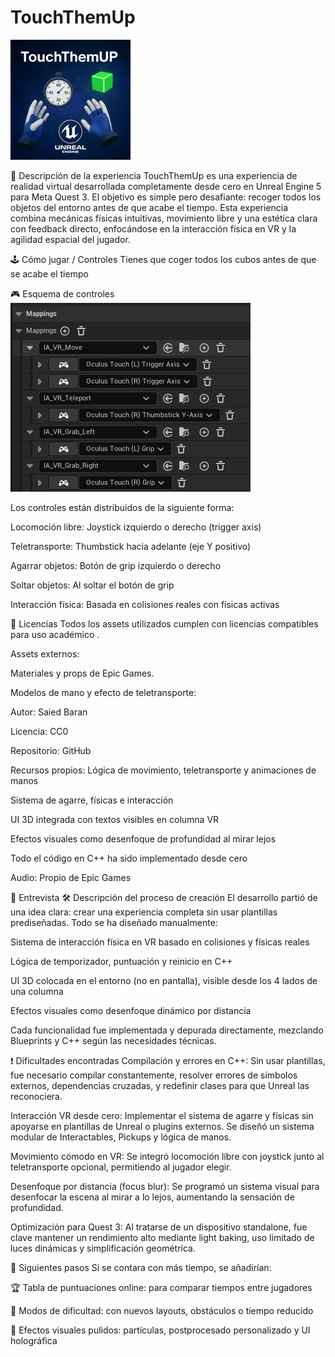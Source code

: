 # TouchThemUp

![TouchThemUp](Project/VRProject.png)

📌 Descripción de la experiencia
TouchThemUp es una experiencia de realidad virtual desarrollada completamente desde cero en Unreal Engine 5 para Meta Quest 3. El objetivo es simple pero desafiante: recoger todos los objetos del entorno antes de que acabe el tiempo. Esta experiencia combina mecánicas físicas intuitivas, movimiento libre y una estética clara con feedback directo, enfocándose en la interacción física en VR y la agilidad espacial del jugador.

🕹️ Cómo jugar / Controles
Tienes que coger todos los cubos antes de que se acabe el tiempo

🎮 Esquema de controles
![Controles Meta Quest 3](Project/controles.png)

Los controles están distribuidos de la siguiente forma:

Locomoción libre: Joystick izquierdo o derecho (trigger axis)

Teletransporte: Thumbstick hacia adelante (eje Y positivo)

Agarrar objetos: Botón de grip izquierdo o derecho

Soltar objetos: Al soltar el botón de grip

Interacción física: Basada en colisiones reales con físicas activas

📄 Licencias
Todos los assets utilizados cumplen con licencias compatibles para uso académico .

Assets externos:

Materiales y props de Epic Games.

Modelos de mano y efecto de teletransporte:

Autor: Saied Baran

Licencia: CC0

Repositorio: GitHub

Recursos propios:
Lógica de movimiento, teletransporte y animaciones de manos

Sistema de agarre, físicas e interacción

UI 3D integrada con textos visibles en columna VR

Efectos visuales como desenfoque de profundidad al mirar lejos

Todo el código en C++ ha sido implementado desde cero

Audio:
Propio de Epic Games

🎤 Entrevista
🛠 Descripción del proceso de creación
El desarrollo partió de una idea clara: crear una experiencia completa sin usar plantillas prediseñadas. Todo se ha diseñado manualmente:

Sistema de interacción física en VR basado en colisiones y físicas reales

Lógica de temporizador, puntuación y reinicio en C++

UI 3D colocada en el entorno (no en pantalla), visible desde los 4 lados de una columna

Efectos visuales como desenfoque dinámico por distancia

Cada funcionalidad fue implementada y depurada directamente, mezclando Blueprints y C++ según las necesidades técnicas.

❗ Dificultades encontradas
Compilación y errores en C++: Sin usar plantillas, fue necesario compilar constantemente, resolver errores de símbolos externos, dependencias cruzadas, y redefinir clases para que Unreal las reconociera.

Interacción VR desde cero: Implementar el sistema de agarre y físicas sin apoyarse en plantillas de Unreal o plugins externos. Se diseñó un sistema modular de Interactables, Pickups y lógica de manos.

Movimiento cómodo en VR: Se integró locomoción libre con joystick junto al teletransporte opcional, permitiendo al jugador elegir.

Desenfoque por distancia (focus blur): Se programó un sistema visual para desenfocar la escena al mirar a lo lejos, aumentando la sensación de profundidad.

Optimización para Quest 3: Al tratarse de un dispositivo standalone, fue clave mantener un rendimiento alto mediante light baking, uso limitado de luces dinámicas y simplificación geométrica.

🔮 Siguientes pasos
Si se contara con más tiempo, se añadirían:

🏆 Tabla de puntuaciones online: para comparar tiempos entre jugadores

🧩 Modos de dificultad: con nuevos layouts, obstáculos o tiempo reducido

🎨 Efectos visuales pulidos: partículas, postprocesado personalizado y UI holográfica

